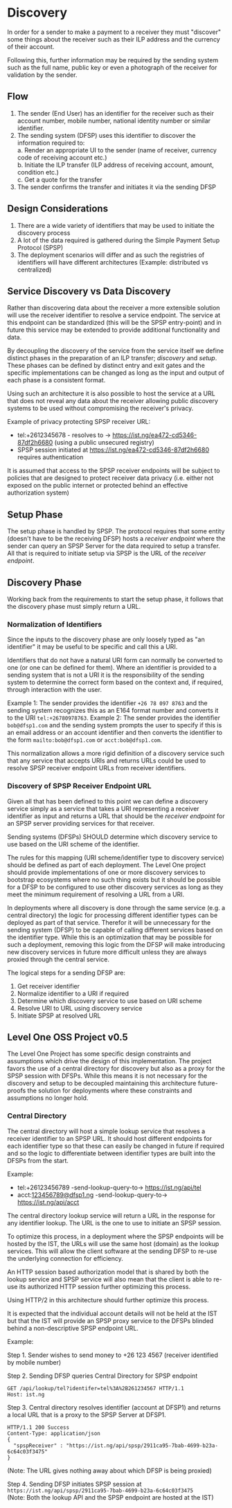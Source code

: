 # Discovery

In order for a sender to make a payment to a receiver they must "discover" some things about the receiver such 
as their ILP address and the currency of their account.

Following this, further information may be required by the sending system such as the full name, public key or 
even a photograph of the receiver for validation by the sender.

## Flow

1. The sender (End User) has an identifier for the receiver such as their account number, mobile number, national identity number 
or similar identifier.
2. The sending system (DFSP) uses this identifier to discover the information required to:   
  a. Render an appropriate UI to the sender (name of receiver, currency code of receiving account etc.)  
  b. Initiate the ILP transfer (ILP address of receiving account, amount, condition etc.)  
  c. Get a quote for the transfer
3. The sender confirms the transfer and initiates it via the sending DFSP

## Design Considerations

1. There are a wide variety of identifiers that may be used to initiate the discovery process
2. A lot of the data required is gathered during the Simple Payment Setup Protocol (SPSP)
3. The deployment scenarios will differ and as such the registries of identifiers will have different architectures
(Example: distributed vs centralized)

## Service Discovery vs Data Discovery

Rather than discovering data about the receiver a more extensible solution will use the receiver identifier 
to resolve a service endpoint. The service at this endpoint can be standardized (this will be the SPSP entry-point) and in 
future this service may be extended to provide additional functionality and data.

By decoupling the discovery of the service from the service itself we define distinct phases in the preparation of 
an ILP transfer; *discovery* and *setup*. These phases can be defined by distinct entry and exit gates and the specific
implementations can be changed as long as the input and output of each phase is a consistent format.

Using such an architecture it is also possible to host the service at a URL that does not reveal any data about the
receiver allowing public discovery systems to be used without compromising the receiver's privacy.

Example of privacy protecting SPSP receiver URL:
- tel:+2612345678 - resolves to -> https://ist.ng/ea472-cd5346-87df2h6680 (using a public unsecured registry)
- SPSP session initiated at https://ist.ng/ea472-cd5346-87df2h6680 requires authentication

It is assumed that access to the SPSP receiver endpoints will be subject to policies that are designed to protect receiver 
data privacy (i.e. either not exposed on the public internet or protected behind an effective authorization system)

## Setup Phase

The setup phase is handled by SPSP. The protocol requires that some entity (doesn't have to be the receiving DFSP) hosts a 
_receiver endpoint_ where the sender can query an SPSP Server for the data required to setup a transfer. All that is required to
initiate setup via SPSP is the URL of the _receiver endpoint_.

## Discovery Phase

Working back from the requirements to start the setup phase, it follows that the discovery phase must simply return a URL.

### Normalization of Identifiers

Since the inputs to the discovery phase are only loosely typed as "an identifier" it may be useful to be specific and call 
this a URI.

Identifiers that do not have a natural URI form can normally be converted to one (or one can be defined for them). Where an 
identifier is provided to a sending system that is not a URI it is the responsibility of the sending system to determine the 
correct form based on the context and, if required, through interaction with the user.

Example 1: The sender provides the identifier `+26 78 097 8763` and the sending system recognizes this as an E164 format number
and converts it to the URI `tel:+26780978763`.
Example 2: The sender provides the identifier `bob@dfsp1.com` and the sending system prompts the user to specify if this is 
an email address or an account identifier and then converts the identifier to the form `mailto:bob@dfsp1.com` or `acct:bob@dfsp1.com`.

This normalization allows a more rigid definition of a discovery service such that any service that accepts URIs and returns 
URLs could be used to resolve SPSP receiver endpoint URLs from receiver identifiers.

### Discovery of SPSP Receiver Endpoint URL

Given all that has been defined to this point we can define a discovery service simply as a service that takes a URI representing a 
receiver identifier as input and returns a URL that should be the _receiver endpoint_ for an SPSP server providing services for 
that receiver.

Sending systems (DFSPs) SHOULD determine which discovery service to use based on the URI scheme of the identifier.

The rules for this mapping (URI scheme/identifier type to discovery service) should be defined as part of each deployment. The Level
One project should provide implementations of one or more discovery services to bootstrap ecosystems where no such thing exists but
it should be possible for a DFSP to be configured to use other discovery services as long as they meet the minimum requirement of
resolving a URL from a URI.

In deployments where all discovery is done through the same service (e.g. a central directory) the logic for processing different
identifier types can be deployed as part of that service. Therefor it will be unnecessary for the sending system (DFSP) to be capable
of calling different services based on the identifier type. While this is an optimization that may be possible for such a deployment,
removing this logic from the DFSP will make introducing new discovery services in future more difficult unless they are always proxied
through the central service.

The logical steps for a sending DFSP are:

1. Get receiver identifier
2. Normalize identifier to a URI if required
3. Determine which discovery service to use based on URI scheme
4. Resolve URI to URL using discovery service
5. Initiate SPSP at resolved URL

## Level One OSS Project v0.5

The Level One Project has some specific design constraints and assumptions which drive the design of this implementation. The project
favors the use of a central directory for discovery but also as a proxy for the SPSP session with DFSPs. While this means it is not 
necessary for the discovery and setup to be decoupled maintaining this architecture future-proofs the solution for deployments where 
these constraints and assumptions no longer hold.

### Central Directory

The central directory will host a simple lookup service that resolves a receiver identifier to an SPSP URL. It should host different
endpoints for each identifier type so that these can easily be changed in future if required and so the logic to differentiate between
identifier types are built into the DFSPs from the start.

Example: 
 * tel:+26123456789 -send-lookup-query-to-> https://ist.ng/api/tel
 * acct:123456789@dfsp1.ng -send-lookup-query-to-> https://ist.ng/api/acct

The central directory lookup service will return a URL in the response for any identifier lookup. The URL is the one to use to 
initiate an SPSP session.

To optimize this process, in a deployment where the SPSP endpoints will be hosted by the IST, the URLs will use the same host (domain)
as the lookup services. This will allow the client software at the sending DFSP to re-use the underlying connection for efficiency.

An HTTP session based authorization model that is shared by both the lookup service and SPSP service will also mean that the client 
is able to re-use its authorized HTTP session further optimizing this process.

Using HTTP/2 in this architecture should further optimize this process.

It is expected that the individual account details will not be held at the IST but that the IST will provide an SPSP proxy service to
the DFSPs blinded behind a non-descriptive SPSP endpoint URL.

Example:

Step 1. Sender wishes to send money to +26 123 4567 (receiver identified by mobile number)

Step 2. Sending DFSP queries Central Directory for SPSP endpoint
```http
GET /api/lookup/tel?identifer=tel%3A%2B261234567 HTTP/1.1
Host: ist.ng
```
Step 3. Central directory resolves identifier (account at DFSP1) and returns a local URL that is a proxy to the SPSP Server at DFSP1.
```http
HTTP/1.1 200 Success
Content-Type: application/json
{
  "spspReceiver" : "https://ist.ng/api/spsp/2911ca95-7bab-4699-b23a-6c64c03f3475"
}
```
(Note: The URL gives nothing away about which DFSP is being proxied)

Step 4. Sending DFSP initiates SPSP session at `https://ist.ng/api/spsp/2911ca95-7bab-4699-b23a-6c64c03f3475`  
(Note: Both the lookup API and the SPSP endpoint are hosted at the IST)

